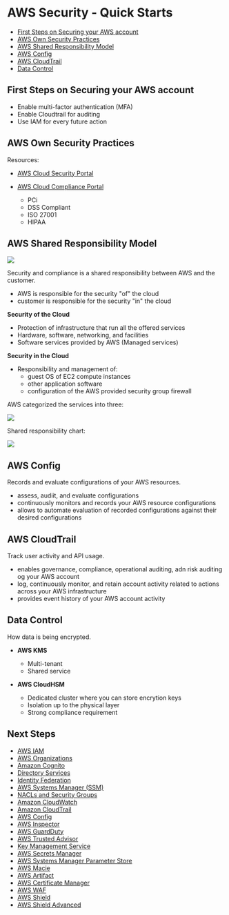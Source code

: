 
# AWS Security - Quick Starts


- [First Steps on Securing your AWS account](#first-steps-on-securing-your-aws-account)
- [AWS Own Security Practices](#aws-own-security-practices)
- [AWS Shared Responsibility Model](#aws-shared-responsibility-model)
- [AWS Config](#aws-config)
- [AWS CloudTrail](#aws-cloudtrail)
- [Data Control](#data-control)


## First Steps on Securing your AWS account

- Enable multi-factor authentication (MFA)
- Enable Cloudtrail for auditing 
- Use IAM for every future action 

 ## AWS Own Security Practices 

Resources:

- [AWS Cloud Security Portal](https://aws.amazon.com/security/)
- [AWS Cloud Compliance Portal](https://aws.amazon.com/compliance/)

    - PCi 
    - DSS Compliant
    - ISO 27001
    - HIPAA


## AWS Shared Responsibility Model 

![](../../Images/awssharedresponsbilitymodel.png)

Security and compliance is a shared responsibility between AWS and the customer.

- AWS is responsible for the security "of" the cloud 
- customer is responsible for the security "in" the cloud

**Security of the Cloud**

- Protection of infrastructure that run all the offered services 
- Hardware, software, networking, and facilities 
- Software services provided by AWS (Managed services)

**Security in the Cloud**

- Responsibility and management of:
    - guest OS of EC2 compute instances
    - other application software
    - configuration of the AWS provided security group firewall 

AWS categorized the services into three:

![](../../Images/awssecuritycategoriesofawsservices.png)

Shared responsibility chart:

![](../../Images/awssharedresponsibilitychart.png)

## AWS Config 

Records and evaluate configurations of your AWS resources.

- assess, audiit, and evaluate configurations 
- continuously monitors and records your AWS resource configurations 
- allows to automate evaluation of recorded configurations against their desired configurations

## AWS CloudTrail 

Track user activity and API usage.

- enables governance, compliance, operational auditing, adn risk auditing og your AWS account
- log, continuously monitor, and retain account activity related to actions across your AWS infrastructure
- provides event history of your AWS account activity

## Data Control 

How data is being encrypted.

- **AWS KMS**
    - Multi-tenant
    - Shared service 

- **AWS CloudHSM**
    - Dedicated cluster where you can store encrytion keys
    - Isolation up to the physical layer
    - Strong compliance requirement

## Next Steps 

- [AWS IAM](../004-AWS/104_aws_iam.md) 
- [AWS Organizations](../004-AWS/104_aws_iam.md) 
- [Amazon Cognito](../004-AWS/104_aws_iam.md) 
- [Directory Services](../004-AWS/104_aws_iam.md) 
- [Identity Federation](../004-AWS/104_aws_iam.md) 
- [AWS Systems Manager (SSM)](../004-AWS/102_infra_security.md)
- [NACLs and Security Groups](../004-AWS/102_infra_security.md)
- [Amazon CloudWatch](../004-AWS/103_logging_and_monitoring.md)
- [Amazon CloudTrail](../004-AWS/103_logging_and_monitoring.md)
- [AWS Config](../004-AWS/103_logging_and_monitoring.md)
- [AWS Inspector](../004-AWS/103_logging_and_monitoring.md)
- [AWS GuardDuty](../004-AWS/103_logging_and_monitoring.md)
- [AWS Trusted Advisor](../004-AWS/103_logging_and_monitoring.md)
- [Key Management Service](../004-AWS/105_aws_data_protection.md)
- [AWS Secrets Manager](../004-AWS/105_aws_data_protection.md)
- [AWS Systems Manager Parameter Store](../004-AWS/105_aws_data_protection.md)
- [AWS Macie](../004-AWS/105_aws_data_protection.md)
- [AWS Artifact](../004-AWS/106_Managing_incident_response.md)
- [AWS Certificate Manager](../004-AWS/105_aws_data_protection.md)
- [AWS WAF](../004-AWS/106_Managing_incident_response.md)
- [AWS Shield](../004-AWS/106_Managing_incident_response.md)
- [AWS Shield Advanced](../004-AWS/106_Managing_incident_response.md)